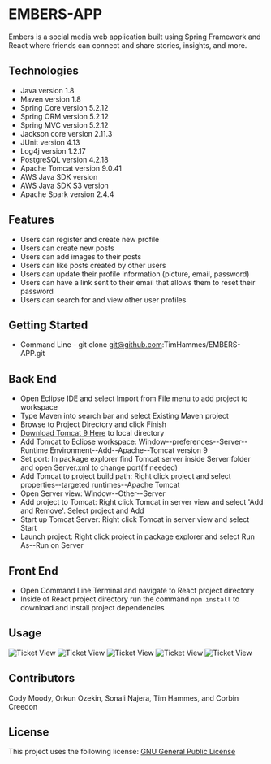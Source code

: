 # EMBERS-APP

Embers is a social media web application built using Spring Framework and React where friends can connect and share stories, insights, and more.
 
## Technologies
 
* Java version 1.8
* Maven version 1.8
* Spring Core version 5.2.12
* Spring ORM version 5.2.12
* Spring MVC version 5.2.12
* Jackson core version 2.11.3
* JUnit version 4.13
* Log4j version 1.2.17
* PostgreSQL version 4.2.18
* Apache Tomcat version 9.0.41
* AWS Java SDK version
* AWS Java SDK S3 version
* Apache Spark version 2.4.4

## Features

* Users can register and create new profile
* Users can create new posts
* Users can add images to their posts
* Users can like posts created by other users
* Users can update their profile information (picture, email, password)
* Users can have a link sent to their email that allows them to reset their password
* Users can search for and view other user profiles

## Getting Started 
* Command Line - git clone git@github.com:TimHammes/EMBERS-APP.git
## Back End
* Open Eclipse IDE and select Import from File menu to add project to workspace
* Type Maven into search bar and select Existing Maven project 
* Browse to Project Directory and click Finish
* [Download Tomcat 9 Here](https://tomcat.apache.org/tomcat-9.0-doc/setup.html) to local directory
* Add Tomcat to Eclipse workspace: Window--preferences--Server--Runtime Environment--Add--Apache--Tomcat version 9
* Set port: In package explorer find Tomcat server inside Server folder and open Server.xml to change port(if needed)
* Add Tomcat to project build path: Right click project and select properties--targeted runtimes--Apache Tomcat
* Open Server view: Window--Other--Server
* Add project to Tomcat: Right click Tomcat in server view and select 'Add and Remove'. Select project and Add
* Start up Tomcat Server: Right click Tomcat in server view and select Start
* Launch project: Right click project in package explorer and select Run As--Run on Server
## Front End
* Open Command Line Terminal and navigate to React project directory
* Inside of React project directory run the command `npm install` to download and install project dependencies



## Usage
![Ticket View](assets/)
![Ticket View](assets/)
![Ticket View](assets/)
![Ticket View](assets/)
![Ticket View](assets/)

## Contributors
Cody Moody, Orkun Ozekin, Sonali Najera, Tim Hammes, and Corbin Creedon

## License
This project uses the following license: [GNU General Public License](LICENSE)
